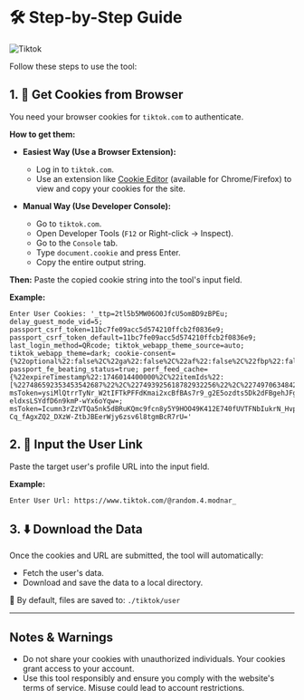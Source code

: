 
# 🛠️ Step-by-Step Guide

![Tiktok](https://github.com/user-attachments/assets/42e3cac9-2033-4254-89a3-a2f09259f1e4)


Follow these steps to use the tool:

## 1. 🔐 Get Cookies from Browser

You need your browser cookies for `tiktok.com` to authenticate.

**How to get them:**

*   **Easiest Way (Use a Browser Extension):**
    - Log in to `tiktok.com`.
    - Use an extension like [Cookie Editor](https://chromewebstore.google.com/detail/cookie-editor/hlkenndednhfkekhgcdicdfddnkalmdm) (available for Chrome/Firefox) to view and copy your cookies for the site.

*   **Manual Way (Use Developer Console):**
    - Go to `tiktok.com`.
    - Open Developer Tools (`F12` or Right-click -> Inspect).
    - Go to the `Console` tab.
    - Type `document.cookie` and press Enter.
    - Copy the entire output string.

**Then:** Paste the copied cookie string into the tool's input field.

**Example:**
```text
Enter User Cookies: '_ttp=2tl5b5MW06O0JfcU5omBD9zBPEu; delay_guest_mode_vid=5; passport_csrf_token=11bc7fe09acc5d574210ffcb2f0836e9; passport_csrf_token_default=11bc7fe09acc5d574210ffcb2f0836e9; last_login_method=QRcode; tiktok_webapp_theme_source=auto; tiktok_webapp_theme=dark; cookie-consent={%22optional%22:false%2C%22ga%22:false%2C%22af%22:false%2C%22fbp%22:false%2C%22lip%22:false%2C%22bing%22:false%2C%22ttads%22:false%2C%22reddit%22:false%2C%22hubspot%22:false%2C%22version%22:%22v10%22}; passport_fe_beating_status=true; perf_feed_cache={%22expireTimestamp%22:1746014400000%2C%22itemIds%22:[%227486592353453542687%22%2C%227493925618782932256%22%2C%227497063484245413127%22]}; msToken=ysiMlQtrrTyNr_W2tIFTkPFFdKmai2xcBfBAs7r9_g2E5ozdts5Dk2dFBgehJFgqUWJFVfHNcNxHYI3FEHI1n5DPPABc4uvA36qQcov4laO_CTMw0m94-eldxsLSYdfD6n9kmP-wYx6oYqw=; msToken=Icumn3rZzVTQa5nk5dBRuKQmc9fcn8y5Y9HOO49K412E740fUVTFNbIukrN_HvpmVAvqK7YmwQtgTGGPi3uPf7JjEDSWi12PspN-Cq_fAgxZQ2_DXzW-ZtbJBEerWjy6zsv6l8tgmBcR7rU='
```

## 2. 🔗 Input the User Link

Paste the target user's profile URL into the input field.

**Example:**
```text
Enter User Url: https://www.tiktok.com/@random.4.modnar_
```

## 3. ⬇️ Download the Data

Once the cookies and URL are submitted, the tool will automatically:
*   Fetch the user's data.
*   Download and save the data to a local directory.

📁 By default, files are saved to: `./tiktok/user`

---

## Notes & Warnings

*   Do not share your cookies with unauthorized individuals. Your cookies grant access to your account.
*   Use this tool responsibly and ensure you comply with the website's terms of service. Misuse could lead to account restrictions.

